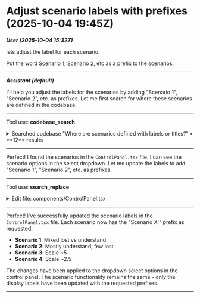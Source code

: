 <!-- Generated by SpecStory -->

<!-- cursor Session 622ef68d-248d-48bb-8df7-0cfeaabe1bda (2025-10-04 19:45Z) -->

# Adjust scenario labels with prefixes (2025-10-04 19:45Z)

_**User (2025-10-04 15:32Z)**_

lets adjust the label for each scenario.

Put the word Scenario 1, Scenario 2, etc as a prefix to the scenarios.



---

_**Assistant (default)**_

I'll help you adjust the labels for the scenarios by adding "Scenario 1", "Scenario 2", etc. as prefixes. Let me first search for where these scenarios are defined in the codebase.


---

Tool use: **codebase_search**

<details>
                <summary>Searched codebase "Where are scenarios defined with labels or titles?" • **12** results</summary>
            
| File | Lines |
|------|-------|
| `.specify/templates/spec-template.md` | L43-98 |
| `components/ControlPanel.tsx` | L4-251 |
| `.specify/templates/spec-template.md` | L46 |
| `.specify/templates/tasks-template.md` | L52 |
| `components/ChatTab.tsx` | L26-801 |
| `.cursor/commands/tasks.md` | L41 |
| `.cursor/commands/clarify.md` | L21-79 |
| `.cursor/commands/specify.md` | L21 |
| `README.md` | L39 |
| `.specify/templates/plan-template.md` | L132-191 |
| `.specify/templates/plan-template.md` | L39 |
| `components/ChatTab.tsx` | L22-801 |

</details>

---

Perfect! I found the scenarios in the `ControlPanel.tsx` file. I can see the scenario options in the select dropdown. Let me update the labels to add "Scenario 1", "Scenario 2", etc. as prefixes.


---

Tool use: **search_replace**


<details><summary>Edit file: components/ControlPanel.tsx</summary>

**Chunk 1**
Lines added: 4, lines removed: 4

```diff
@@ -226,8 +226,8 @@
          >
            <option value="">Scenario…</option>
-           <option value="scenario-1">Mixed lost vs understand</option>
-           <option value="scenario-2">Mostly understand, few lost</option>
-           <option value="scenario-3">Scale ~5</option>
-           <option value="scenario-4">Scale ~2.5</option>
+           <option value="scenario-1">Scenario 1: Mixed lost vs understand</option>
+           <option value="scenario-2">Scenario 2: Mostly understand, few lost</option>
+           <option value="scenario-3">Scenario 3: Scale ~5</option>
+           <option value="scenario-4">Scenario 4: Scale ~2.5</option>
          </select>
          <button
```

</details>

---

Perfect! I've successfully updated the scenario labels in the `ControlPanel.tsx` file. Each scenario now has the "Scenario X:" prefix as requested:

- **Scenario 1**: Mixed lost vs understand
- **Scenario 2**: Mostly understand, few lost  
- **Scenario 3**: Scale ~5
- **Scenario 4**: Scale ~2.5

The changes have been applied to the dropdown select options in the control panel. The scenario functionality remains the same - only the display labels have been updated with the requested prefixes.

---

